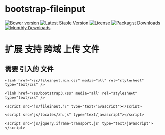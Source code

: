 bootstrap-fileinput
===================

[![Bower version](https://badge.fury.io/bo/bootstrap-fileinput.svg)](http://badge.fury.io/bo/bootstrap-fileinput)
[![Latest Stable Version](https://poser.pugx.org/kartik-v/bootstrap-fileinput/v/stable)](https://packagist.org/packages/kartik-v/bootstrap-fileinput)
[![License](https://poser.pugx.org/kartik-v/bootstrap-fileinput/license)](https://packagist.org/packages/kartik-v/bootstrap-fileinput)
[![Packagist Downloads](https://poser.pugx.org/kartik-v/bootstrap-fileinput/downloads)](https://packagist.org/packages/kartik-v/bootstrap-fileinput)
[![Monthly Downloads](https://poser.pugx.org/kartik-v/bootstrap-fileinput/d/monthly)](https://packagist.org/packages/kartik-v/bootstrap-fileinput)

# 扩展 支持 跨域 上传 文件

## 需要 引入的 文件
   `<link href="css/fileinput.min.css" media="all" rel="stylesheet" type="text/css" />`
   
   `<link href="css/bootstrap3.css" media="all" rel="stylesheet" type="text/css" />`
   
   `<script src="js/fileinput.js" type="text/javascript"></script>`
    
   `<script src="js/locales/zh.js" type="text/javascript"></script>`
   
   `<script src="js/jquery.iframe-transport.js" type="text/javascript"></script>`
    

